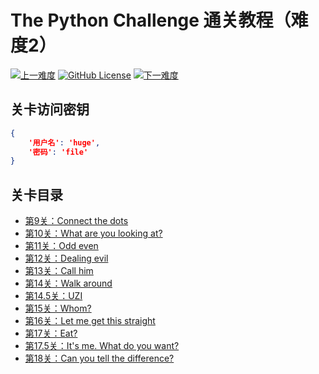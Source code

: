 # The Python Challenge 通关教程（难度2）

[![上一难度](https://img.shields.io/badge/-上一难度-blue?style=flat-square)](../Part1)
[![GitHub License](https://img.shields.io/github/license/Dragon1573/PyChallenge-Tips?color=important&label=Licence&style=flat-square)](https://github.com/Dragon1573/PyChallenge-Tips/blob/master/LICENSE)
[![下一难度](https://img.shields.io/badge/-下一难度-blue?style=flat-square)](../Part3)

## 关卡访问密钥

```json
{
    '用户名': 'huge',
    '密码': 'file'
}
```

## 关卡目录

- [第9关：Connect the dots](https://nbviewer.jupyter.org/github/Dragon1573/PyChallenge-Tips/blob/master/src/Part2/Quiz09.ipynb)
- [第10关：What are you looking at?](https://nbviewer.jupyter.org/github/Dragon1573/PyChallenge-Tips/blob/master/src/Part2/Quiz10.ipynb)
- [第11关：Odd even](https://nbviewer.jupyter.org/github/Dragon1573/PyChallenge-Tips/blob/master/src/Part2/Quiz11.ipynb)
- [第12关：Dealing evil](https://nbviewer.jupyter.org/github/Dragon1573/PyChallenge-Tips/blob/master/src/Part2/Quiz12.ipynb)
- [第13关：Call him](https://nbviewer.jupyter.org/github/Dragon1573/PyChallenge-Tips/blob/master/src/Part2/Quiz13.ipynb)
- [第14关：Walk around](https://nbviewer.jupyter.org/github/Dragon1573/PyChallenge-Tips/blob/master/src/Part2/Quiz14-1.ipynb)
- [第14.5关：UZI](https://nbviewer.jupyter.org/github/Dragon1573/PyChallenge-Tips/blob/master/src/Part2/Quiz14-2.ipynb)
- [第15关：Whom?](https://nbviewer.jupyter.org/github/Dragon1573/PyChallenge-Tips/blob/master/src/Part2/Quiz15.ipynb)
- [第16关：Let me get this straight](https://nbviewer.jupyter.org/github/Dragon1573/PyChallenge-Tips/blob/master/src/Part2/Quiz16.ipynb)
- [第17关：Eat?](https://nbviewer.jupyter.org/github/Dragon1573/PyChallenge-Tips/blob/master/src/Part2/Quiz17-1.ipynb)
- [第17.5关：It's me. What do you want?](https://nbviewer.jupyter.org/github/Dragon1573/PyChallenge-Tips/blob/master/src/Part2/Quiz17-2.ipynb)
- [第18关：Can you tell the difference?](https://nbviewer.jupyter.org/github/Dragon1573/PyChallenge-Tips/blob/master/src/Part2/Quiz18.ipynb)
